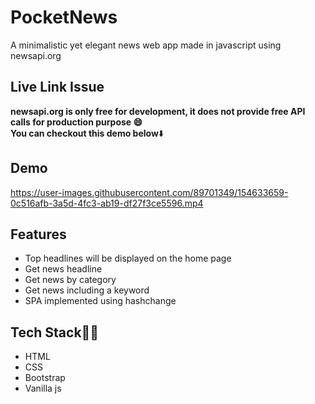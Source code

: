 # PocketNews
A minimalistic yet elegant news web app made in javascript using newsapi.org 


## Live Link Issue

**newsapi.org is only free for development, it does not provide free API calls for production purpose 😄**</br>
**You can checkout this demo below**⬇️

## Demo

https://user-images.githubusercontent.com/89701349/154633659-0c516afb-3a5d-4fc3-ab19-df27f3ce5596.mp4


## Features

- Top headlines will be displayed on the home page
- Get news headline
- Get news by category
- Get news including a keyword
- SPA implemented using hashchange

## Tech Stack👩‍💻

- HTML
- CSS
- Bootstrap
- Vanilla js
